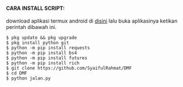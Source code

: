#### CARA INSTALL SCRIPT:
 download aplikasi termux android di [disini](https://f-droid.org/repo/com.termux_118.apk)
 lalu buka aplikasinya ketikan perintah dibawah ini.
 ```
 $ pkg update && pkg upgrade
 $ pkg install python git
 $ python -m pip install requests
 $ python -m pip install bs4
 $ python -m pip install futures
 $ python -m pip install rich
 $ git clone https://github.com/SyaifulRahmat/DMF
 $ cd DMF
 $ python jalan.py
 ```
